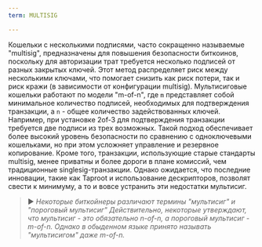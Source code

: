 ```yaml
---
term: MULTISIG

---
```

Кошельки с несколькими подписями, часто сокращенно называемые "multisig", предназначены для повышения безопасности биткоинов, поскольку для авторизации трат требуется несколько подписей от разных закрытых ключей. Этот метод распределяет риск между несколькими ключами, что помогает снизить как риск потери, так и риск кражи (в зависимости от конфигурации multisig). Мультисиговые кошельки работают по модели "m-of-n", где `m` представляет собой минимальное количество подписей, необходимых для подтверждения транзакции, а `n` - общее количество задействованных ключей. Например, при установке 2of-3 для подтверждения транзакции требуется две подписи из трех возможных. Такой подход обеспечивает более высокий уровень безопасности по сравнению с одноключевыми кошельками, но при этом усложняет управление и резервное копирование. Кроме того, транзакции, использующие старые стандарты multisig, менее приватны и более дороги в плане комиссий, чем традиционные singlesig-транзакции. Однако ожидается, что последние инновации, такие как Taproot и использование дескрипторов, позволят свести к минимуму, а то и вовсе устранить эти недостатки мультисиг.

> ► *Некоторые биткойнеры различают термины "мультисиг" и "пороговый мультисиг" Действительно, некоторые утверждают, что мультисиг - это обязательно n-of-n, а пороговый мультисиг - m-of-n. Однако в обыденном языке принято называть "мультисигом" даже m-of-n.*
